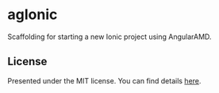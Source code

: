 # agIonic
Scaffolding for starting a new Ionic project using AngularAMD.

## License
Presented under the MIT license. You can find details [here](LICENSE).
